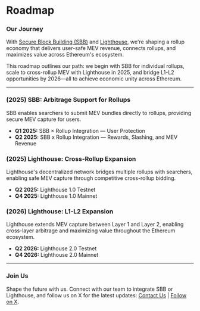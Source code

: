 # Roadmap

### Our Journey

With [Secure Block Building (SBB)](secure-block-building-sbb.md) and [Lighthouse](lighthouse.md), we're shaping a rollup economy that delivers user-safe MEV revenue, connects rollups, and maximizes value across Ethereum's ecosystem.

This roadmap outlines our path: we begin with SBB for individual rollups, scale to cross-rollup MEV with Lighthouse in 2025, and bridge L1-L2 opportunities by 2026—all to achieve economic unity across Ethereum.

***

### **(2025) SBB: Arbitrage Support for Rollups**

SBB enables searchers to submit MEV bundles directly to rollups, providing secure MEV capture for users.

* **Q1 2025:** SBB × Rollup Integration — User Protection
* **Q2 2025:** SBB x Rollup Integration — Rewards, Slashing, and MEV Revenue

### **(2025) Lighthouse: Cross-Rollup Expansion**

Lighthouse's decentralized network bridges multiple rollups with searchers, enabling safe MEV capture through competitive cross-rollup bidding.

* **Q2 2025:** Lighthouse 1.0 Testnet
* **Q4 2025:** Lighthouse 1.0 Mainnet

### **(2026) Lighthouse: L1-L2 Expansion**

Lighthouse extends MEV capture between Layer 1 and Layer 2, enabling cross-layer arbitrage and maximizing value throughout the Ethereum ecosystem.

* **Q2 2026:** Lighthouse 2.0 Testnet
* **Q4 2026:** Lighthouse 2.0 Mainnet

***

### Join Us

Shape the future with us. Connect with our team to integrate SBB or Lighthouse, and follow us on X for the latest updates: [Contact Us](https://www.theradius.xyz/contact) | [Follow on X](https://x.com/radius_xyz).



